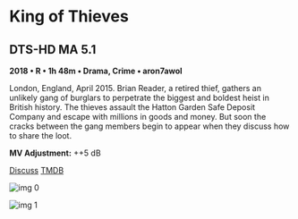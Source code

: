 # King of Thieves

## DTS-HD MA 5.1

**2018 • R • 1h 48m • Drama, Crime • aron7awol**

London, England, April 2015. Brian Reader, a retired thief, gathers an unlikely gang of burglars to perpetrate the biggest and boldest heist in British history. The thieves assault the Hatton Garden Safe Deposit Company and escape with millions in goods and money. But soon the cracks between the gang members begin to appear when they discuss how to share the loot.

**MV Adjustment:** ++5 dB

[Discuss](https://www.avsforum.com/threads/bass-eq-for-filtered-movies.2995212/post-57520884)  [TMDB](520360)

![img 0](https://i.imgur.com/kKFAs0Q.jpg)

![img 1](https://i.imgur.com/YGRrxw2.jpg)

